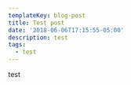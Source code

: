 ```yaml
---
templateKey: blog-post
title: Test post
date: '2018-06-06T17:15:55-05:00'
description: test
tags:
  - test
---
```

test
